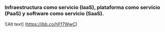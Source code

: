 ### Infraestructura como servicio (IaaS), plataforma como servicio (PaaS) y software como servicio (SaaS). 
![Alt text] (https://ibb.co/hFf7WwC)